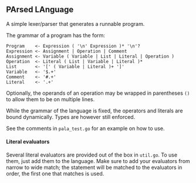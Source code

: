 ## PArsed LAnguage

A simple lexer/parser that generates a runnable program.

The grammar of a program has the form:
```
Program    <- Expression ( '\n' Expression )* '\n'?
Expression <- Assignment | Operation | Comment
Assignment <- Variable ( Variable | List | Literal | Operation )
Operation  <- Literal ( List | Variable | Literal )*
List       <- '[' ( Variable | Literal )+ ']'
Variable   <- '$.+'
Comment    <- '#.+'
Literal    <- '.+'
```

Optionally, the operands of an operation may be wrapped in parentheses `()` to allow them to be on multiple lines.

While the grammar of the language is fixed, the operators and literals are bound dynamically. Types are however still
enforced.

See the comments in `pala_test.go` for an example on how to use.

#### Literal evaluators
Several literal evaluators are provided out of the box in `util.go`. To use them, just add them to the language.
Make sure to add your evaluators from narrow to wide match; the statement will be matched to the evaluators in order, 
the first one that matches is used.